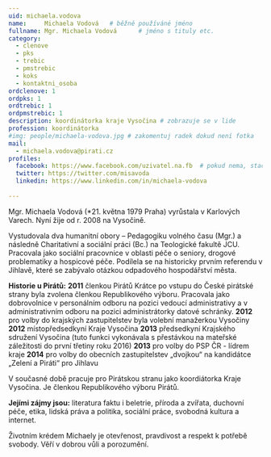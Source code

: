 ```yaml
---
uid: michaela.vodova
name:     Michaela Vodová  	# běžně používáné jméno
fullname: Mgr. Michaela Vodová  	# jméno s tituly etc.
category:
  - clenove
  - pks
  - trebic
  - pmstrebic
  - koks
  - kontaktni_osoba
ordclenove: 1
ordpks: 1
ordtrebic: 1
ordpmstrebic: 1
description: koordinátorka kraje Vysočina # zobrazuje se v lide
profession: koordinátorka
#img: people/michaela-vodova.jpg # zakomentuj radek dokud není fotka
mail:
  - michaela.vodova@pirati.cz
profiles:
  facebook: https://www.facebook.com/uzivatel.na.fb  # pokud nema, staci smazat tuto radku
  twitter: https://twitter.com/misavoda
  linkedin: https://www.linkedin.com/in/michaela-vodova
  
---
```


Mgr. Michaela Vodová (*21. května 1979 Praha)  vyrůstala v Karlových Varech. Nyní žije od r. 2008 na Vysočině.

Vystudovala dva humanitní obory – Pedagogiku volného času (Mgr.) a následně Charitativní a
sociální práci (Bc.) na Teologické fakultě JCU.
Pracovala jako sociální pracovnice v oblasti péče o seniory, drogové problematiky a hospicové péče.
Podílela se na historicky prvním referendu v Jihlavě, které se zabývalo otázkou odpadového hospodářství města. 

**Historie u Pirátů:**
**2011** členkou Pirátů
Krátce po vstupu do České pirátské strany byla zvolena členkou Republikového výboru.
Pracovala jako dobrovolnice v personálním odboru na pozici vedoucí administrativy a v administrativním odboru na pozici administrátorky datové schránky.
**2012** pro volby do krajských zastupitelstev byla volební manažerkou Vysočiny
**2012** místopředsedkyní Kraje Vysočina
**2013** předsedkyní Krajského sdružení Vysočina (tuto funkci vykonávala s přestávkou na mateřské záležitosti do první třetiny roku 2016)
**2013** pro volby do PSP ČR - lídrem kraje
**2014** pro volby do obecních zastupitelstev „dvojkou“ na kandidátce „Zelení a Piráti“ pro Jihlavu

V současné době pracuje pro Pirátskou stranu jako koordiátorka Kraje Vysočina. Je členkou Republikového výboru Pirátů.

**Jejími zájmy jsou:**
literatura faktu i beletrie, příroda a zvířata, duchovní péče, etika, lidská práva a politika, sociální práce, svobodná kultura a internet.

Životním krédem Michaely je otevřenost, pravdivost a respekt k potřebě svobody. Věří v dobrou vůli a porozumění. 
